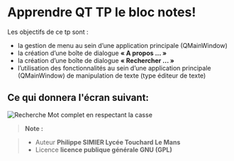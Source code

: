 ﻿Apprendre QT TP le bloc notes!
================

Les objectifs de ce tp sont :

 - la gestion de menu au sein d’une application principale (QMainWindow)
 - la création d’une boîte de dialogue **« A propos ... »**
 - la création d’une boîte de dialogue **« Rechercher ... »**
 - l’utilisation des fonctionnalités au sein d’une application principale (QMainWindow) de manipulation de texte (type éditeur de texte)

Ce qui donnera l'écran suivant:
----
![Recherche Mot complet en respectant la casse](https://lh3.googleusercontent.com/-skrCA8XQo-w/WfBZuy1BRrI/AAAAAAAANBo/kPundlPnYNkvxRipcPE-Baz6T8kfPabFgCLcBGAs/s0/CaptureEcran1.png "CaptureEcran1.png")




> **Note :**

> - Auteur **Philippe SIMIER Lycée Touchard Le Mans**
> - Licence  **licence publique générale GNU (GPL)**